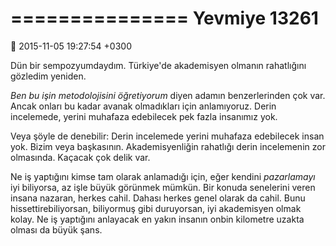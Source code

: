 ===============
 Yevmiye 13261
===============

:date: 2015-11-05 19:27:54 +0300


Dün bir sempozyumdaydım. Türkiye'de akademisyen olmanın rahatlığını gözledim
yeniden.

*Ben bu işin metodolojisini öğretiyorum* diyen adamın benzerlerinden çok
var. Ancak onları bu kadar avanak olmadıkları için anlamıyoruz. Derin
incelemede, yerini muhafaza edebilecek pek fazla insanımız yok.

Veya şöyle de denebilir: Derin incelemede yerini muhafaza edebilecek insan
yok. Bizim veya başkasının. Akademisyenliğin rahatlığı derin incelemenin zor
olmasında. Kaçacak çok delik var.

Ne iş yaptığını kimse tam olarak anlamadığı için, eğer kendini *pazarlamayı* iyi
biliyorsa, az işle büyük görünmek mümkün. Bir konuda senelerini veren insana
nazaran, herkes cahil. Dahası herkes genel olarak da cahil. Bunu
hissettirebiliyorsan, biliyormuş gibi duruyorsan, iyi akademisyen olmak
kolay. Ne iş yaptığını anlayacak en yakın insanın onbin kilometre uzakta olması
da büyük şans. 


